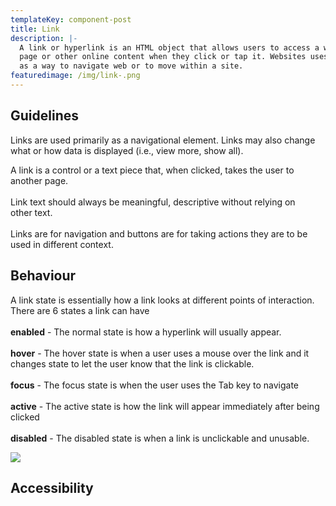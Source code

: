 ```yaml
---
templateKey: component-post
title: Link
description: |-
  A link or hyperlink is an HTML object that allows users to access a web
  page or other online content when they click or tap it. Websites uses links
  as a way to navigate web or to move within a site.
featuredimage: /img/link-.png
---
```

## **Guidelines**

Links are used primarily as a navigational element. Links may also change what or how data is displayed (i.e., view more, show all).

A link is a control or a text piece that, when clicked, takes the user to\
another page.\
\
Link text should always be meaningful, descriptive without relying on\
other text.\
\
Links are for navigation and buttons are for taking actions they are to be\
used in different context.

## **Behaviour**

A link state is essentially how a link looks at different points of interaction.\
There are 6 states a link can have\
\
**enabled** - The normal state is how a hyperlink will usually appear.\
\
**hover** - The hover state is when a user uses a mouse over the link and it\
changes state to let the user know that the link is clickable.\
\
**focus** - The focus state is when the user uses the Tab key to navigate\
\
**active** - The active state is how the link will appear immediately after being\
clicked\
\
**disabled** - The disabled state is when a link is unclickable and unusable.

![](/img/link-states.png)

## **Accessibility**